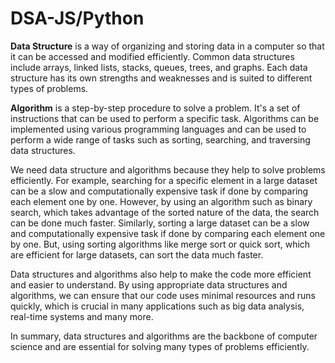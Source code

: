 
# DSA-JS/Python

**Data Structure** is a way of organizing and storing data in a computer so that it can be accessed and modified efficiently. Common data structures include arrays, linked lists, stacks, queues, trees, and graphs. Each data structure has its own strengths and weaknesses and is suited to different types of problems.

**Algorithm** is a step-by-step procedure to solve a problem. It's a set of instructions that can be used to perform a specific task. Algorithms can be implemented using various programming languages and can be used to perform a wide range of tasks such as sorting, searching, and traversing data structures.

We need data structure and algorithms because they help to solve problems efficiently. For example, searching for a specific element in a large dataset can be a slow and computationally expensive task if done by comparing each element one by one. However, by using an algorithm such as binary search, which takes advantage of the sorted nature of the data, the search can be done much faster. Similarly, sorting a large dataset can be a slow and computationally expensive task if done by comparing each element one by one. But, using sorting algorithms like merge sort or quick sort, which are efficient for large datasets, can sort the data much faster.

Data structures and algorithms also help to make the code more efficient and easier to understand. By using appropriate data structures and algorithms, we can ensure that our code uses minimal resources and runs quickly, which is crucial in many applications such as big data analysis, real-time systems and many more.

In summary, data structures and algorithms are the backbone of computer science and are essential for solving many types of problems efficiently.
